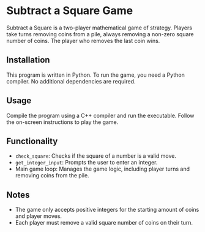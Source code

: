 # Subtract a Square Game

Subtract a Square is a two-player mathematical game of strategy. Players take turns removing coins from a pile, always removing a non-zero square number of coins. The player who removes the last coin wins.

## Installation

This program is written in Python. To run the game, you need a Python compiler. No additional dependencies are required.

## Usage

Compile the program using a C++ compiler and run the executable. Follow the on-screen instructions to play the game.

## Functionality

- `check_square`: Checks if the square of a number is a valid move.
- `get_integer_input`: Prompts the user to enter an integer.
- Main game loop: Manages the game logic, including player turns and removing coins from the pile.


## Notes

- The game only accepts positive integers for the starting amount of coins and player moves.
- Each player must remove a valid square number of coins on their turn.
